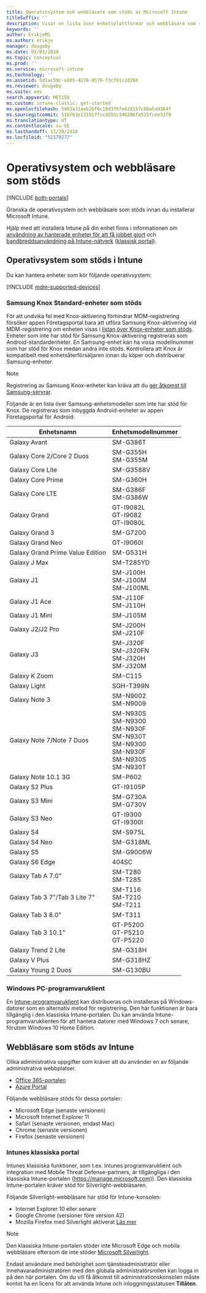 ```yaml
---
title: Operativsystem och webbläsare som stöds av Microsoft Intune
titleSuffix: ''
description: Visar en lista över enhetsplattformar och webbläsare som stöds för Intunes enhetshantering
keywords: ''
author: ErikjeMS
ms.author: erikje
manager: dougeby
ms.date: 01/03/2018
ms.topic: conceptual
ms.prod: ''
ms.service: microsoft-intune
ms.technology: ''
ms.assetid: 5d1ac59c-a885-4276-8576-f3cf81c2d268
ms.reviewer: dougeby
ms.suite: ems
search.appverid: MET150
ms.custom: intune-classic; get-started
ms.openlocfilehash: 5983a31aeb2bf6c10d3f6fe828157c88a5a9364f
ms.sourcegitcommit: 51b763e131917fccd255c346286fa515fcee33f0
ms.translationtype: HT
ms.contentlocale: sv-SE
ms.lasthandoff: 11/20/2018
ms.locfileid: "52179277"
---
```

# <a name="supported-operating-systems-and-browsers"></a>Operativsystem och webbläsare som stöds

[!INCLUDE [both-portals](./includes/note-for-both-portals.md)]

Granska de operativsystem och webbläsare som stöds innan du installerar Microsoft Intune.

Hjälp med att installera Intune på din enhet finns i informationen om [användning av hanterade enheter för att få jobbet gjort](/intune-user-help/company-portal-frequently-asked-questions) och [bandbreddsanvändning på Intune-nätverk](network-bandwidth-use.md) ([klassisk portal](/intune-classic/get-started/network-bandwidth-use)).

## <a name="intune-supported-operating-systems"></a>Operativsystem som stöds i Intune

Du kan hantera enheter som kör följande operativsystem:

[!INCLUDE [mdm-supported-devices](./includes/mdm-supported-devices.md)]

### <a name="supported-samsung-knox-standard-devices"></a>Samsung Knox Standard-enheter som stöds

För att undvika fel med Knox-aktivering förhindrar MDM-registrering försöker appen Företagsportal bara att utföra Samsung Knox-aktivering vid MDM-registrering om enheten visas i [listan över Knox-enheter som stöds](https://www.samsungknox.com/knox-supported-devices/knox-workspace). Enheter som inte har stöd för Samsung Knox-aktivering registreras som Android-standardenheter. En Samsung-enhet kan ha vissa modellnummer som har stöd för Knox medan andra inte stöds. Kontrollera att Knox är kompatibelt med enhetsåterförsäljaren innan du köper och distribuerar Samsung-enheter.

> [!NOTE]
> Registrering av Samsung Knox-enheter kan kräva att du [ger åtkomst till Samsung-servrar](https://support.samsungknox.com/hc/articles/115013833108-Our-corporate-devices-are-behind-a-firewall-How-do-I-enable-Knox-Workspace-devices-to-contact-Samsung-servers). 

Följande är en lista över Samsung-enhetsmodeller som inte har stöd för Knox. De registreras som inbyggda Android-enheter av appen Företagsportal för Android:

| **Enhetsnamn** | **Enhetsmodellnummer** |
| --- | --- |
| Galaxy Avant | SM-G386T |
| Galaxy Core 2/Core 2 Duos | SM-G355H<br>SM-G355M |
| Galaxy Core Lite | SM-G3588V |
| Galaxy Core Prime | SM-G360H |
| Galaxy Core LTE | SM-G386F<br>SM-G386W |
| Galaxy Grand | GT-I9082L<br>GT-I9082<br>GT-I9080L |
| Galaxy Grand 3 | SM-G7200 |
| Galaxy Grand Neo | GT-I9060I |
| Galaxy Grand Prime Value Edition | SM-G531H |
| Galaxy J Max | SM-T285YD |
| Galaxy J1 | SM-J100H<br>SM-J100M<br>SM-J100ML |
| Galaxy J1 Ace | SM-J110F<br>SM-J110H |
| Galaxy J1 Mini | SM-J105M |
| Galaxy J2/J2 Pro | SM-J200H<br>SM-J210F |
| Galaxy J3 | SM-J320F<br>SM-J320FN<br>SM-J320H<br>SM-J320M |
| Galaxy K Zoom | SM-C115 |
| Galaxy Light | SGH-T399N |
| Galaxy Note 3 | SM-N9002<br>SM-N9009 |
| Galaxy Note 7/Note 7 Duos | SM-N930S<br>SM-N9300<br>SM-N930F<br>SM-N930T<br>SM-N9300<br>SM-N930F<br>SM-N930S<br>SM-N930T |
| Galaxy Note 10.1 3G | SM-P602 |
| Galaxy S2 Plus | GT-I9105P |
| Galaxy S3 Mini | SM-G730A<br>SM-G730V |
| Galaxy S3 Neo | GT-I9300<br>GT-I9300I |
| Galaxy S4 | SM-S975L |
| Galaxy S4 Neo | SM-G318ML |
| Galaxy S5 | SM-G9006W |
| Galaxy S6 Edge | 404SC |
| Galaxy Tab A 7.0&quot; | SM-T280<br>SM-T285 |
| Galaxy Tab 3 7&quot;/Tab 3 Lite 7&quot; | SM-T116<br>SM-T210<br>SM-T211 |
| Galaxy Tab 3 8.0&quot; | SM-T311 |
| Galaxy Tab 3 10.1&quot; | GT-P5200<br>GT-P5210<br>GT-P5220 |
| Galaxy Trend 2 Lite | SM-G318H |
| Galaxy V Plus | SM-G318HZ |
| Galaxy Young 2 Duos | SM-G130BU |


### <a name="windows-pc-software-client"></a>Windows PC-programvaruklient

En [Intune-programvaruklient](/intune-classic/deploy-use/manage-windows-pcs-with-microsoft-intune) kan distribueras och installeras på Windows-datorer som en alternativ metod för registrering. Den här funktionen är bara tillgänglig i den klassiska Intune-portalen. Du kan använda Intune-programvaruklienten för att hantera datorer med Windows 7 och senare, förutom Windows 10 Home Edition.

<!--  ### Exchange ActiveSync management

You can manage [Exchange ActiveSync devices](/intune-classic/deploy-use/mobile-device-management-with-exchange-activesync-and-microsoft-intune) from the Intune console. This option provides a limited set of management capabilities when compared to the other methods. See [Capabilities of built-in Mobile Device Management in Office 365](https://support.office.com/article/Capabilities-of-built-in-Mobile-Device-Management-for-Office-365-a1da44e5-7475-4992-be91-9ccec25905b0) for a list of supported devices.  -->

## <a name="intune-supported-web-browsers"></a>Webbläsare som stöds av Intune

Olika administrativa uppgifter som kräver att du använder en av följande administrativa webbplatser.

- [Office 365-portalen](http://go.microsoft.com/fwlink/p/?LinkId=698854)
- [Azure Portal](https://portal.azure.com/)

Följande webbläsare stöds för dessa portaler:
- Microsoft Edge (senaste versionen)
- Microsoft Internet Explorer 11
- Safari (senaste versionen, endast Mac)
- Chrome (senaste versionen)
- Firefox (senaste versionen)




### <a name="intune-classic-portal"></a>Intunes klassiska portal

Intunes klassiska funktioner, som t.ex. Intunes programvaruklient och integration med Mobile Threat Defense-partners, är tillgängliga i den klassiska Intune-portalen (https://manage.microsoft.com)). Den klassiska Intune-portalen kräver stöd för Silverlight-webbläsaren.

Följande Silverlight-webbläsare har stöd för Intune-konsolen:
- Internet Explorer 10 eller senare
- Google Chrome (versioner före version 42)
- Mozilla Firefox med Silverlight aktiverat [Läs mer](https://go.microsoft.com/fwlink/?linkid=836872)

> [!Note]
> Den klassiska Intune-portalen stöder inte Microsoft Edge och mobila webbläsare eftersom de inte stöder [Microsoft Silverlight](https://msdn.microsoft.com/library/cc838158(v=vs.95).aspx).

Endast användare med behörighet som tjänsteadministratör eller innehavaradministratören med den globala administratörsrollen kan logga in på den här portalen. Om du vill få åtkomst till administrationskonsolen måste kontot ha en licens för att använda Intune och inloggningsstatusen **Tillåten**.
